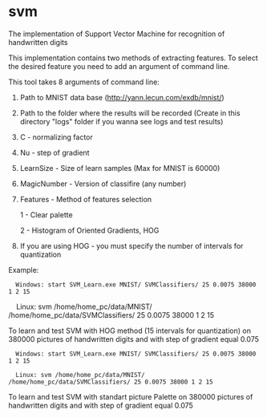# svm
The implementation of Support Vector Machine for recognition of handwritten digits

This implementation contains two methods of extracting features. To select the desired feature you need to add an argument of command line.

This tool takes 8 arguments of command line:

   1) Path to MNIST data base (http://yann.lecun.com/exdb/mnist/)

   2) Path to the folder where the results will be recorded (Create in this directory "logs" folder if you wanna see logs and test results)
   
   3) C - normalizing factor
   
   4) Nu - step of gradient
   
   5) LearnSize - Size of learn samples (Max for MNIST is 60000)
   
   6) MagicNumber - Version of classifire (any number)
   
   7) Features - Method of features selection
   
      1 - Clear palette
      
      2 -  Histogram of Oriented Gradients, HOG
      
   8) If you are using HOG - you must specify the number of intervals for quantization
 
 
Example:
 
      Windows: start SVM_Learn.exe MNIST/ SVMClassifiers/ 25 0.0075 38000 1 2 15
      
      Linux: svm /home/home_pc/data/MNIST/ /home/home_pc/data/SVMClassifiers/ 25 0.0075 38000 1 2 15

To learn and test SVM with HOG method (15 intervals for quantization) on 380000 pictures of handwritten digits and with step of gradient equal 0.075
    
      Windows: start SVM_Learn.exe MNIST/ SVMClassifiers/ 25 0.0075 38000 1 2 15
    
      Linux: svm /home/home_pc/data/MNIST/ /home/home_pc/data/SVMClassifiers/ 25 0.0075 38000 1 2 15
     
To learn and test SVM with standart picture Palette on 380000 pictures of handwritten digits and with step of gradient equal 0.075

